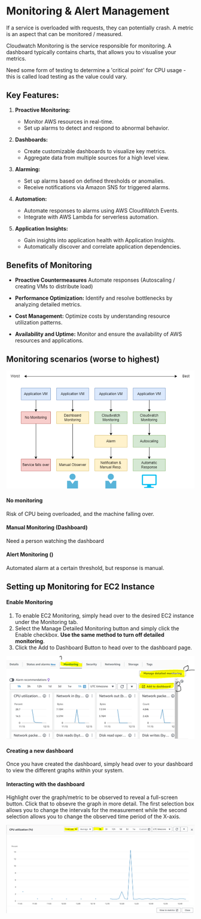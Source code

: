 # Monitoring & Alert Management

If a service is overloaded with requests, they can potentially crash.
A metric is an aspect that can be monitored / measured.

Cloudwatch Monitoring is the service responsible for monitoring.
A dashboard typically contains charts, that allows you to visualise your metrics.

Need some form of testing to determine a 'critical point' for CPU usage - this is called load testing as the value could vary.

## Key Features:

1. **Proactive Monitoring:**
   - Monitor AWS resources in real-time.
   - Set up alarms to detect and respond to abnormal behavior.

2. **Dashboards:**
   - Create customizable dashboards to visualize key metrics.
   - Aggregate data from multiple sources for a high level view.

3. **Alarming:**
   - Set up alarms based on defined thresholds or anomalies.
   - Receive notifications via Amazon SNS for triggered alarms.

4. **Automation:**
   - Automate responses to alarms using AWS CloudWatch Events.
   - Integrate with AWS Lambda for serverless automation.

5. **Application Insights:**
   - Gain insights into application health with Application Insights.
   - Automatically discover and correlate application dependencies.

## Benefits of Monitoring

- **Proactive Countermeasures**
  Automate responses (Autoscaling / creating VMs to distribute load)

- **Performance Optimization:**
  Identify and resolve bottlenecks by analyzing detailed metrics.

- **Cost Management:**
  Optimize costs by understanding resource utilization patterns.

- **Availability and Uptime:**
  Monitor and ensure the availability of AWS resources and applications.

## Monitoring scenarios (worse to highest)

![Alt text](MonitoringAutomationLevels.drawio.png)

#### No monitoring
Risk of CPU being overloaded, and the machine falling over.

#### Manual Monitoring (Dashboard)
Need a person watching the dashboard

#### Alert Monitoring ()
Automated alarm at a certain threshold, but response is manual.

## Setting up Monitoring for EC2 Instance

#### Enable Monitoring
1. To enable EC2 Monitoring, simply head over to the desired EC2 instance under the Monitoring tab.
2. Select the Manage Detailed Monitoring button and simply click the Enable checkbox. **Use the same method to turn off detailed monitoring**.
3. Click the Add to Dashboard Button to head over to the dashboard page.

![Alt text](InstanceNavToMonitoring.PNG)

#### Creating a new dashboard
Once you have created the dashboard, simply head over to your dashboard to view the different graphs within your system.

#### Interacting with the dashboard
Highlight over the graph/metric to be observed to reveal a full-screen button. Click that to obsevre the graph in more detail. The first selection box allows you to change the intervals for the measurement while the second selection allows you to change the observed time period of the X-axis.

![Alt text](CPUMetric.PNG)
